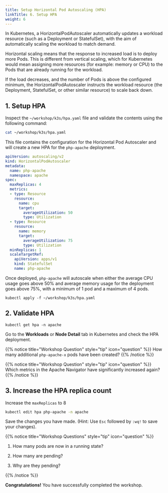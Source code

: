 ```yaml
---
title: Setup Horizontal Pod Autoscaling (HPA)
linkTitle: 6. Setup HPA
weight: 6
---
```


In Kubernetes, a HorizontalPodAutoscaler automatically updates a workload resource (such as a Deployment or StatefulSet), with the aim of automatically scaling the workload to match demand.

Horizontal scaling means that the response to increased load is to deploy more Pods. This is different from vertical scaling, which for Kubernetes would mean assigning more resources (for example: memory or CPU) to the Pods that are already running for the workload.

If the load decreases, and the number of Pods is above the configured minimum, the HorizontalPodAutoscaler instructs the workload resource (the Deployment, StatefulSet, or other similar resource) to scale back down.

## 1. Setup HPA

Inspect the `~/workshop/k3s/hpa.yaml` file and validate the contents using the following command:

``` bash
cat ~/workshop/k3s/hpa.yaml
```

This file contains the configuration for the Horizontal Pod Autoscaler and will create a new HPA for the `php-apache` deployment.

``` yaml
apiVersion: autoscaling/v2
kind: HorizontalPodAutoscaler
metadata:
  name: php-apache
  namespace: apache
spec:
  maxReplicas: 4
  metrics:
  - type: Resource
    resource:
      name: cpu
      target:
        averageUtilization: 50
        type: Utilization
  - type: Resource
    resource:
      name: memory
      target:
        averageUtilization: 75
        type: Utilization
  minReplicas: 1
  scaleTargetRef:
    apiVersion: apps/v1
    kind: StatefulSet
    name: php-apache
```

Once deployed, `php-apache` will autoscale when either the average CPU usage goes above 50% and average memory usage for the deployment goes above 75%, with a minimum of 1 pod and a maximum of 4 pods.

``` text
kubectl apply -f ~/workshop/k3s/hpa.yaml
```

## 2. Validate HPA

``` text
kubectl get hpa -n apache
```

Go to the **Workloads** or **Node Detail** tab in Kubernetes and check the HPA deployment.

{{% notice title="Workshop Question" style="tip" icon="question" %}}
How many additional `php-apache-x` pods have been created?
{{% /notice %}}

{{% notice title="Workshop Question" style="tip" icon="question" %}}
Which metrics in the Apache Navigator have significantly increased again?
{{% /notice %}}

## 3. Increase the HPA replica count

Increase the `maxReplicas` to 8

``` bash
kubectl edit hpa php-apache -n apache
```

Save the changes you have made. (Hint: Use `Esc` followed by `:wq!` to save your changes).

{{% notice title="Workshop Questions" style="tip" icon="question" %}}

1. How many pods are now in a running state?

2. How many are pending?

3. Why are they pending?

{{% /notice %}}

**Congratulations!** You have successfully completed the workshop.
